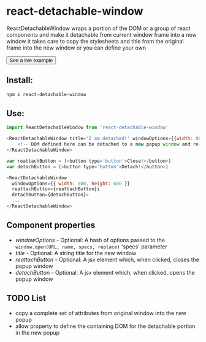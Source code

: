 # react-detachable-window
ReactDetachableWindow wraps a portion of the DOM or a group of react components and make it detachable from current window frame into a new window
it takes care to copy the stylesheets and title from the original frame into the new window or you can define your own

<button name="button" onclick="https://eetay.github.io/react-detachable-window">See a live example</button>

## Install:

```bash
npm i react-detachable-window
```

## Use:

```javascript
import ReactDetachableWindow from 'react-detachable-window'
```

```javascript
<ReactDetachableWindow title='I am detached!' windowOptions={{width: 800, height: 600}}>
    <!-- DOM defined here can be detached to a new popup window and re-attached-->
</ReactDetachableWindow>
```

```javascript
var reattachButton = (<button type='button'>Close!</button>)
var detachButton = (<button type='button'>Detach!</button>)

<ReactDetachableWindow
  windowOptions={{ width: 800, height: 600 }}
  reattachButton={reattachButton}i
  detachButton={detachButton}>
  ...
</ReactDetachableWindow>
```

## Component properties
* _windowOptions_ - Optional: A hash of options passed to the ```window.open(URL, name, specs, replace)``` 'specs' parameter
* _title_ - Optional: A string title for the new window
* _reattachButton_ - Optional: A jsx element which, when clicked, closes the popup window
* _detachButton_ - Optional: A jsx element which, when clicked, opens the popup window

## TODO List
* copy a complete set of attributes from original window into the new popup
* allow property to define the containing DOM for the detachable portion in the new popup

